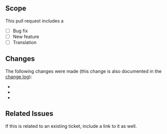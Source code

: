## Scope
This pull request includes a

- [ ] Bug fix
- [ ] New feature
- [ ] Translation

## Changes
The following changes were made (this change is also documented in the [change log](https://github.com/kartik-v/yii2-icons/blob/master/CHANGE.md)):

-
-
-

## Related Issues
If this is related to an existing ticket, include a link to it as well.
